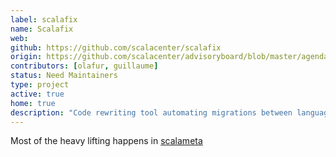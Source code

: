 ```yaml
---
label: scalafix
name: Scalafix
web:
github: https://github.com/scalacenter/scalafix
origin: https://github.com/scalacenter/advisoryboard/blob/master/agendas/001-2016-q2.md
contributors: [olafur, guillaume]
status: Need Maintainers
type: project
active: true
home: true
description: "Code rewriting tool automating migrations between language or library upgrades."
---
```

Most of the heavy lifting happens in [scalameta](https://github.com/scalameta/scalameta)
